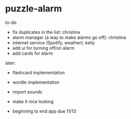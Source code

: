 # puzzle-alarm
to-do
- fix duplicates in the list: christina
- alarm manager (a way to make alarms go off): christina
- internet service (Spotify, weather): kelly
- add ui for turning off/on alarm
- add cards for alarm


later: 
- flashcard implementation
- wordle implementation
- import sounds
- make it nice looking

- beginning to end app due 11/13

